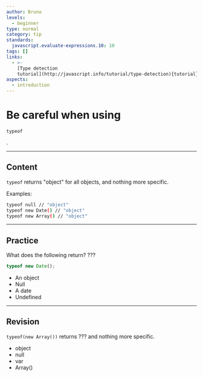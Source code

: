```yaml
---
author: Bruno
levels:
  - beginner
type: normal
category: tip
standards:
  javascript.evaluate-expressions.10: 10
tags: []
links:
  - >-
    [Type detection
    tutorial](http://javascript.info/tutorial/type-detection){tutorial}
aspects:
  - introduction
---
```


# Be careful when using 

`typeof`

.


---

## Content

`typeof` returns "object" for all objects, and nothing more specific.

Examples:

```bash
typeof null // "object"
typeof new Date() // "object"
typeof new Array() // "object"
```


---

## Practice

What does the following return? ???

```javascript
typeof new Date();
```

* An object
* Null
* A date
* Undefined


---

## Revision

`typeof(new Array())`  returns ??? and nothing more specific.

* object
* null
* var
* Array()


